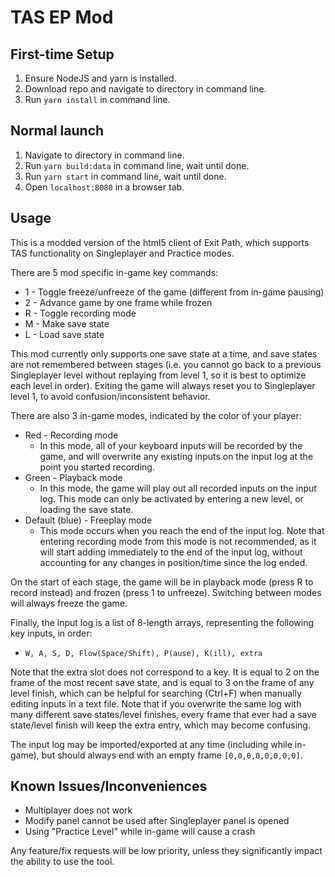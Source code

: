 TAS EP Mod
=======

First-time Setup
-----

1. Ensure NodeJS and yarn is installed.
2. Download repo and navigate to directory in command line.
3. Run `yarn install` in command line.

Normal launch
-----
1. Navigate to directory in command line.
2. Run `yarn build:data` in command line, wait until done.
3. Run `yarn start` in command line, wait until done.
4. Open `localhost:8080` in a browser tab.

Usage
-----
This is a modded version of the html5 client of Exit Path, which supports TAS functionality on Singleplayer and Practice modes.

There are 5 mod specific in-game key commands:
* 1 - Toggle freeze/unfreeze of the game (different from in-game pausing)
* 2 - Advance game by one frame while frozen
* R - Toggle recording mode
* M - Make save state
* L - Load save state

This mod currently only supports one save state at a time, and save states are not remembered between stages (i.e. you cannot go back to a previous Singleplayer level without replaying from level 1, so it is best to optimize each level in order). Exiting the game will always reset you to Singleplayer level 1, to avoid confusion/inconsistent behavior.

There are also 3 in-game modes, indicated by the color of your player:
* Red - Recording mode
    * In this mode, all of your keyboard inputs will be recorded by the game, and will overwrite any existing inputs on the input log at the point you started recording.
* Green - Playback mode
    * In this mode, the game will play out all recorded inputs on the input log. This mode can only be activated by entering a new level, or loading the save state.
* Default (blue) - Freeplay mode
    * This mode occurs when you reach the end of the input log. Note that entering recording mode from this mode is not recommended, as it will start adding immediately to the end of the input log, without accounting for any changes in position/time since the log ended.

On the start of each stage, the game will be in playback mode (press R to record instead) and frozen (press 1 to unfreeze). Switching between modes will always freeze the game.

Finally, the input log is a list of 8-length arrays, representing the following key inputs, in order:
* `W, A, S, D, Flow(Space/Shift), P(ause), K(ill), extra`

Note that the extra slot does not correspond to a key. It is equal to 2 on the frame of the most recent save state, and is equal to 3 on the frame of any level finish, which can be helpful for searching (Ctrl+F) when manually editing inputs in a text file. Note that if you overwrite the same log with many different save states/level finishes, every frame that ever had a save state/level finish will keep the extra entry, which may become confusing.

The input log may be imported/exported at any time (including while in-game), but should always end with an empty frame `[0,0,0,0,0,0,0,0]`.

Known Issues/Inconveniences
-----
* Multiplayer does not work
* Modify panel cannot be used after Singleplayer panel is opened
* Using "Practice Level" while in-game will cause a crash

Any feature/fix requests will be low priority, unless they significantly impact the ability to use the tool.
